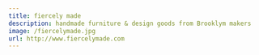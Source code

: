 ```yaml
---
title: fiercely made
description: handmade furniture & design goods from Brooklym makers
image: /fiercelymade.jpg
url: http://www.fiercelymade.com
---
```


